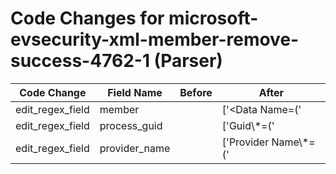 # Code Changes for microsoft-evsecurity-xml-member-remove-success-4762-1 (Parser)

| Code Change | Field Name | Before | After |
|-------------|------------|--------|-------|
| edit_regex_field | member |  | ['<Data Name=(\'|")MemberName(\'|")>CN=({member}[^=]+?),CN=Users,'] |
| edit_regex_field | process_guid |  | ['Guid\\*=(\'|")\{({process_guid}[^\\'\}"]+)'] |
| edit_regex_field | provider_name |  | ['Provider Name\\*=(\'|")({provider_name}[^\\'"]+)'] |